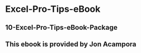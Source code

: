 # Excel-Pro-Tips-eBook

## 10-Excel-Pro-Tips-eBook-Package

## This ebook is provided by Jon Acampora
